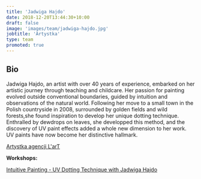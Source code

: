 ```yaml
---
title: 'Jadwiga Hajdo'
date: 2018-12-20T13:44:30+10:00
draft: false
image: 'images/team/jadwiga-hajdo.jpg'
jobtitle: 'Artystka'
type: team
promoted: true
---
```


## Bio

Jadwiga Hajdo, an artist with over 40 years of experience, embarked on her artistic journey through teaching and childcare. Her passion for painting evolved outside conventional boundaries, guided by intuition and observations of the natural world.
Following her move to a small town in the Polish countryside in 2008,  surrounded by golden fields and wild forests,she found inspiration to develop her unique dotting technique. Enthralled by dewdrops on leaves, she developped this method, and the discovery of UV paint effects added a whole new dimension to her work. UV paints have now become her distinctive hallmark.


[Artystka agencji L'arT](https://lartagency.com/pl/collections/jadwiga-hajdo)

**Workshops:**

[Intuitive Painting - UV Dotting Technique with Jadwiga Hajdo](/warsztaty/kropka-uv)